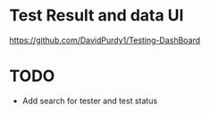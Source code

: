 # Test Result and data UI

https://github.com/DavidPurdy1/Testing-DashBoard

# TODO

- Add search for tester and test status
